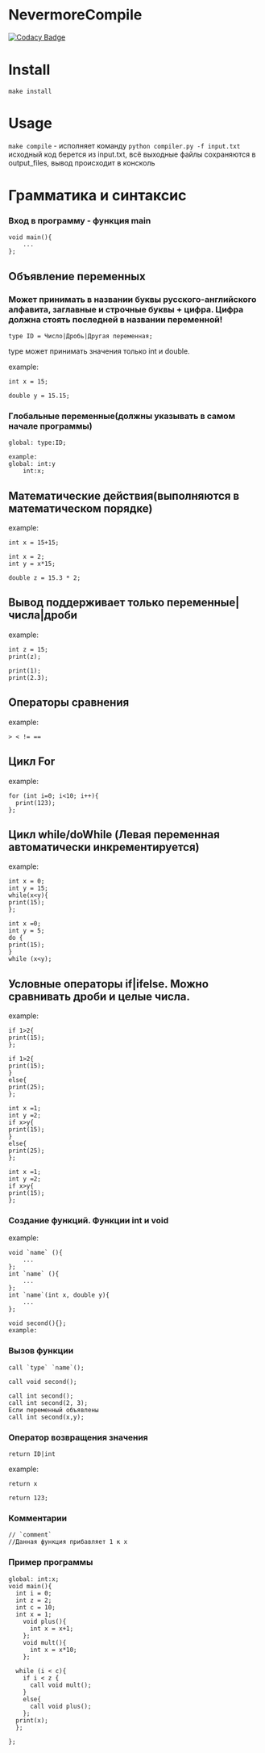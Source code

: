 # NevermoreCompile

[![Codacy Badge](https://api.codacy.com/project/badge/Grade/2872b16241524d4fb703e2ad4a2eff3e)](https://app.codacy.com/gh/NevermoreKatana/NevermoreCompile?utm_source=github.com&utm_medium=referral&utm_content=NevermoreKatana/NevermoreCompile&utm_campaign=Badge_Grade)

# Install
```make
make install
````

# Usage
``` make compile ``` - исполняет команду ```python compiler.py -f input.txt``` исходный код берется из input.txt, всё выходные файлы сохраняются в output_files, вывод происходит в консколь

# Грамматика и синтаксис

### Вход в программу - функция main 
```
void main(){
    ...
};
```

## Объявление переменных
### Может принимать в названии буквы русского-английского алфавита, заглавные и строчные буквы + цифра. Цифра должна стоять последней в названии переменной!

````
type ID = Число|Дробь|Другая переменная;
````
type может принимать значения только int и double.

example:
````
int x = 15;
````
````
double y = 15.15;
````
### Глобальные переменные(должны указывать в самом начале программы)

```
global: type:ID;
```
```
example:
global: int:y
    int:x;
```


## Математические действия(выполняются в математическом порядке)
example:
````
int x = 15+15;
````
````
int x = 2;
int y = x*15;
````
````
double z = 15.3 * 2;
````

## Вывод поддерживает только переменные|числа|дроби
example:
```
int z = 15;
print(z);
````
````
print(1);
print(2.3);
````

## Операторы сравнения 
example:
````
> < != ==
````

## Цикл For
example:
```
for (int i=0; i<10; i++){
  print(123);
};
```

## Цикл while/doWhile (Левая переменная автоматически инкрементируется)
example:
````
int x = 0;
int y = 15;
while(x<y){
print(15);
};
````
````
int x =0;
int y = 5;
do {
print(15);
}
while (x<y);
````
## Условные операторы if|ifelse. Можно сравнивать дроби и целые числа.
example:
````
if 1>2{
print(15);
};
````
````
if 1>2{
print(15);
}
else{
print(25);
};
````
````
int x =1;
int y =2;
if x>y{
print(15);
}
else{
print(25);
};
````
````
int x =1;
int y =2;
if x>y{
print(15);
};
````

### Создание функций. Функции int и void
example:
```
void `name` (){
    ...
};
int `name` (){
    ...
};
int `name`(int x, double y){
    ...
};

void second(){};
example:
```
### Вызов функции 
```
call `type` `name`();

call void second();

call int second();
call int second(2, 3);
Если переменный объявлены 
call int second(x,y);
```

### Оператор возвращения значения
```
return ID|int
```
example:
```
return x

return 123;
```
### Комментарии
```
// `comment`
//Данная функция прибавляет 1 к x
```

### Пример программы 
```
global: int:x;
void main(){
  int i = 0;
  int z = 2;
  int c = 10;
  int x = 1;
    void plus(){
      int x = x+1;
    };
    void mult(){
      int x = x*10;
    };

  while (i < c){
    if i < z {
      call void mult();
    }
    else{
      call void plus();
    };
  print(x);
  };

};
```
